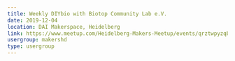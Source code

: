 ```yaml
---
title: Weekly DIYbio with Biotop Community Lab e.V.
date: 2019-12-04
location: DAI Makerspace, Heidelberg
link: https://www.meetup.com/Heidelberg-Makers-Meetup/events/qrztwpyzqbgb/
usergroup: makershd
type: usergroup
---
```

